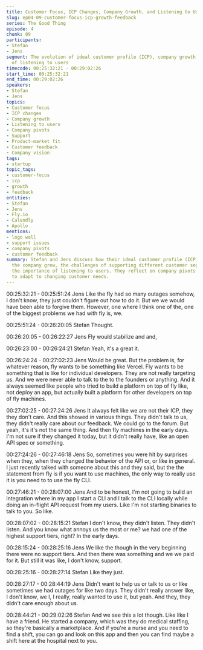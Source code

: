 ```yaml
---
title: Customer Focus, ICP Changes, Company Growth, and Listening to Users
slug: ep04-09-customer-focus-icp-growth-feedback
series: The Good Thing
episode: 4
chunk: 09
participants:
- Stefan
- Jens
segment: The evolution of ideal customer profile (ICP), company growth, and the importance
  of listening to users
timecode: 00:25:32:21 - 00:29:02:26
start_time: 00:25:32:21
end_time: 00:29:02:26
speakers:
- Stefan
- Jens
topics:
- Customer focus
- ICP changes
- Company growth
- Listening to users
- Company pivots
- Support
- Product-market fit
- Customer feedback
- Company vision
tags:
- startup
topic_tags:
- customer-focus
- icp
- growth
- feedback
entities:
- Stefan
- Jens
- Fly.io
- Calendly
- Apollo
mentions:
- logo wall
- support issues
- company pivots
- customer feedback
summary: Stefan and Jens discuss how their ideal customer profile (ICP) evolved as
  the company grew, the challenges of supporting different customer segments, and
  the importance of listening to users. They reflect on company pivots and the need
  to adapt to changing customer needs.
---
```


00:25:32:21 - 00:25:51:24
Jens
Like the fly had so many outages somehow, I don't know, they just couldn't figure out how to do
it. But we we would have been able to forgive them. However, one where I think one of the, one
of the biggest problems we had with fly is, we.

00:25:51:24 - 00:26:20:05
Stefan
Thought.

00:26:20:05 - 00:26:22:27
Jens
Fly would stabilize and and,

00:26:23:00 - 00:26:24:21
Stefan
Yeah, it's a great it.

00:26:24:24 - 00:27:02:23
Jens
Would be great. But the problem is, for whatever reason, fly wants to be something like Vercel.
Fly wants to be something that is like for individual developers. They are not really targeting us.
And we were never able to talk to the to the founders or anything. And it always seemed like
people who tried to build a platform on top of fly like, not deploy an app, but actually built a
platform for other developers on top of fly machines.

00:27:02:25 - 00:27:24:26
Jens
It always felt like we are not their ICP, they they don't care. And this showed in various things.
They didn't talk to us, they didn't really care about our feedback. We could go to the forum. But
yeah, it's it's not the same thing. And then fly machines in the early days. I'm not sure if they
changed it today, but it didn't really have, like an open API spec or something.

00:27:24:26 - 00:27:46:18
Jens
So, sometimes you were hit by surprises when they, when they changed the behavior of the API
or, or like in general. I just recently talked with someone about this and they said, but the the
statement from fly is if you want to use machines, the only way to really use it is you need to to
use the fly CLI.

00:27:46:21 - 00:28:07:00
Jens
And to be honest, I'm not going to build an integration where in my app I start a CLI and I talk to
the CLI locally while doing an in-flight API request from my users. Like I'm not starting binaries
to talk to you. So like.

00:28:07:02 - 00:28:15:21
Stefan
I don't know, they didn't listen. They didn't listen. And you know what annoys us the most or me?
we had one of the highest support tiers, right? In the early days.

00:28:15:24 - 00:28:25:16
Jens
We like the though in the very beginning there were no support tiers. And then there was
something and we we paid for it. But still it was like, I don't know, support.

00:28:25:16 - 00:28:27:14
Stefan
Like they just.

00:28:27:17 - 00:28:44:19
Jens
Didn't want to help us or talk to us or like sometimes we had outages for like two days. They
didn't really answer like, I don't know, we I, I really, really wanted to use it, but yeah. And they,
they didn't care enough about us.

00:28:44:21 - 00:29:02:26
Stefan
And we see this a lot though. Like like I have a friend. He started a company, which was they do
medical staffing, so they're basically a marketplace. And if you're a nurse and you need to find a
shift, you can go and look on this app and then you can find maybe a shift here at the hospital
next to you.